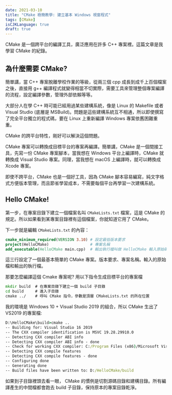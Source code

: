 ```yaml
---
date: 2021-03-10
title: "CMake 極簡教學: 建立基本 Windows 視窗程式"
tags: [CMake]
isCJKLanguage: true
draft: true
---
```


CMake 是一個跨平台的編譯工具，廣泛應用在許多 C++ 專案裡。這篇文章是我學習 CMake 的紀錄。

## 為什麼需要 CMake?

簡單講，當 C++ 專案脫離學校作業的等級，從兩三個 cpp 成長到成千上百個檔案之後，直接用 g++ 編譯程式就變得相當不切實際，需要工具來管理整個專案編譯的流程，設定編譯參數，管理外部依賴等等。

大部分人在學 C++ 時可能已經用過某些建構系統，像是 Linux 的 Makefile 或者 Visual Studio (底層是 MSBuild)。問題是這些建構系統互不相通，所以即使撰寫了完全平台獨立的程式碼，要在 Linux 上重新編譯 Windows 專案依舊困難重重。

CMake 的跨平台特性，剛好可以解決這個問題。

CMake 專案可以轉換成目標平台的專案再編譯。簡單講，CMake 是一個間接工具，先寫一份 CMake 專案腳本，當我想在 Windows 平台上編譯時，CMake 就轉換成 Visual Studio 專案。同理，當我想在 macOS 上編譯時，就可以轉換成 Xcode 專案。

即使不跨平台，CMake 也是一個好工具，因為 CMake 腳本容易編寫，純文字格式方便版本管理，而且節省學習成本，不需要每個平台再學習一次建構系統。

## Hello CMake!

第一步，在專案目錄下建立一個檔案名叫 `CMakeLists.txt` 檔案，這是 CMake 的規定。所以如果看到某專案目錄裡有這個檔案，你就知道它用了 CMake。

下一步就是編輯 `CMakeLists.txt` 的內容：

```cmake
cmake_minimum_required(VERSION 3.10) # 設定最低版本要求
project(HelloCMake)                  # 專案名稱
add_executable(HelloCMake main.cpp)  # 輸出執行檔叫做 HelloCMake 輸入原始碼 main.cpp
```

這三行設定了一個最基本簡單的 CMake 專案。版本要求、專案名稱。輸入的原始檔和輸出的執行檔。

那要怎麼編譯這個 Cmake 專案呢? 用以下指令生成目標平台的專案檔

```cmd
mkdir build  # 在專案目錄下建立一個 build 子目錄
cd build     # 進入子目錄
cmake ../    # 呼叫 CMake 指令，參數是頂層 CMakeLists.txt 的所在位置
```

我的環境是 Windows 10 + Visual Studio 2019 的組合，所以 CMake 生出了 VS2019 的專案檔:

```cmd
D:\HelloCMake\build>cmake ..
-- Building for: Visual Studio 16 2019
-- The CXX compiler identification is MSVC 19.28.29910.0
-- Detecting CXX compiler ABI info
-- Detecting CXX compiler ABI info - done
-- Check for working CXX compiler: C:/Program Files (x86)/Microsoft Visual Studio/2019/Community/VC/Tools/MSVC/14.28.29910/bin/Hostx64/x64/cl.exe - skipped
-- Detecting CXX compile features
-- Detecting CXX compile features - done
-- Configuring done
-- Generating done
-- Build files have been written to: D:/HelloCMake/build
```

如果到子目錄裡頭去看一眼，
CMake 的慣例是切割源碼目錄和建構目錄。所有編譯產生的中間檔都會跑去 build 子目錄，保持原本的專案目錄乾淨。





[0]: https://gist.github.com/Rod-Persky/e6b93e9ee31f9516261b
[1]: https://minecraftxwinp.github.io/2017/11/27/%E7%94%A8CMake%E5%9C%A8%E5%BB%BA%E7%BD%AE%E6%99%82%E8%A4%87%E8%A3%BD%E6%AA%94%E6%A1%88%E5%88%B0%E8%BC%B8%E5%87%BA%E5%9F%B7%E8%A1%8C%E6%AA%94%E7%9A%84%E7%9B%AE%E9%8C%84/
